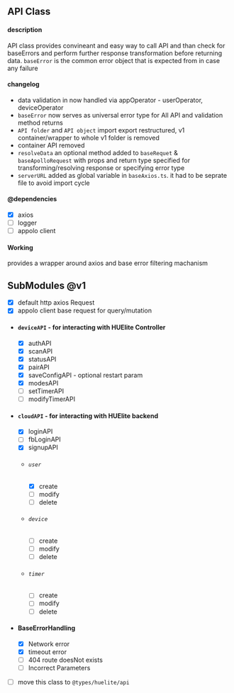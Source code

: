 ## API Class

#### description

API class provides convineant and easy way to call API and than check for baseErrors and perform further response transformation before returning data.
`baseError` is the common error object that is expected from in case any failure

#### changelog

- data validation in now handled via appOperator - userOperator, deviceOperator
- `baseError` now serves as universal error type for All API and validation method returns
- `API folder` and `API object` import export restructured, v1 container/wrapper to whole v1 folder is removed
- container API removed
- `resolveData` an optional method added to `baseRequet` & `baseApolloRequest` with props and return type specified for transforming/resolving response or specifying error type
- `serverURL` added as global variable in `baseAxios.ts`. it had to be seprate file to avoid import cycle

#### @dependencies

- [x] axios
- [ ] logger
- [ ] appolo client

#### Working

provides a wrapper around axios and base error filtering machanism

## SubModules @v1

- [x] default http axios Request
- [x] appolo client base request for query/mutation

- #### `deviceAPI` - for interacting with HUElite Controller
  - [x] authAPI
  - [x] scanAPI
  - [x] statusAPI
  - [x] pairAPI
  - [x] saveConfigAPI - optional restart param
  - [x] modesAPI
  - [ ] setTimerAPI
  - [ ] modifyTimerAPI
- #### `cloudAPI` - for interacting with HUElite backend

  - [x] loginAPI
  - [ ] fbLoginAPI
  - [x] signupAPI
  - ###### `user`
    - [x] create
    - [ ] modify
    - [ ] delete
  - ###### `device`
    - [ ] create
    - [ ] modify
    - [ ] delete
  - ###### `timer`
    - [ ] create
    - [ ] modify
    - [ ] delete

- #### BaseErrorHandling

  - [x] Network error
  - [x] timeout error
  - [ ] 404 route doesNot exists
  - [ ] Incorrect Parameters

- [ ] move this class to `@types/huelite/api`
